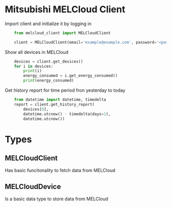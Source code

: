 # Mitsubishi MELCloud Client

Import client and initialize it by logging in

```python
    from melcloud_client import MELCloudClient

    client = MELCloudClient(email='example@example.com', password='<password>')
```

Show all devices in MELCloud

```python
    devices = client.get_devices()
    for i in devices:
        print(i)
        energy_consumed = i.get_energy_consumed()
        print(energy_consumed)
```

Get history report for time period fron yesterday to today

```python
    from datetime import datetime, timedelta
    report = client.get_history_report(
        devices[0],
        datetime.utcnow() - timedelta(days=1),
        datetime.utcnow())
```

# Types

## MELCloudClient

Has basic funcitonality to fetch data from MELCloud

## MELCloudDevice

Is a basic data type to store data from MELCloud
